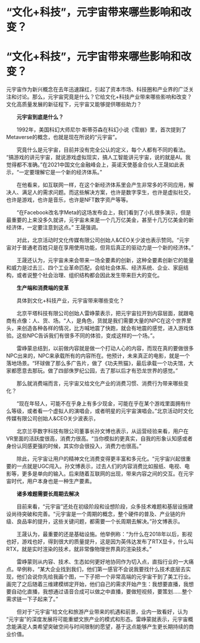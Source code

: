 # “文化+科技”，元宇宙带来哪些影响和改变？


# “文化+科技”，元宇宙带来哪些影响和改变？

​        元宇宙作为新兴概念在去年迅速蹿红，引起了资本市场、科技圈和产业界的广泛关注和讨论。那么，元宇宙究竟是什么？它给文化+科技产业带来哪些影响和改变？文化高质量发展的新征程下，元宇宙又能够提供哪些助力？

　　**元宇宙到底是什么？**

　　1992年，美国科幻大师尼尔·斯蒂芬森在科幻小说《雪崩》里，首次提到了Metaverse的概念，也就是现在所说的“元宇宙”。

　　究竟什么是元宇宙，目前并没有完全公认的定义，每个人都有不同的看法。 “搞游戏的讲元宇宙，就说游戏虚拟现实，搞人工智能讲元宇宙，说的就是AI。我觉得都不准确。”在2021中国文化金融峰会上，英诺天使基金合伙人王晟如此表示，“一定要理解它是一个新的经济体系。”

　　在他看来，如互联网一样，在这个新经济体系里会产生非常多的不同应用，解决人、满足人的需求问题。而这些解决方案，也许是数字孪生，也许是虚拟社交，也许是游戏，也许是音乐，也许是NFT数字资产等等。

　　“在Facebook改名字Meta的这场发布会上，我们看到了小扎很多演示，但是最重要的上来没多久就讲，元宇宙未来是一个几万亿美金，甚至十几万亿美金的新经济体，一定要注意到这点。” 王晟强调。

　　对此，北京活动时文化传媒有限公司创始人&CEO关少波也表示赞同。“元宇宙对于普通老百姓只是在享用使用功能，但背后真正的驱动力是一个新的经济体。”

　　王晟还认为，元宇宙未来会带来一场全要素的创新，这种全要素创新它的能量和威力是过去三、四个工业革命匹配，会给社会体系、经济系统、企业、家庭结构，或者说整个社会治理、组织结构都会因此发生带来巨大的变化。

　　**生产端和消费端的变革**

　　具体到文化+科技产业，元宇宙带来哪些变化？

　　北京平塔科技有限公司创始人雷峥蒙表示，把元宇宙拉开到内容层面，就跟电商有点像：人、货、场。“人，是角色，货就是我们需要大量的NPC在这个世界里头，来创造各种各样的情况，比方喊地震了快跑，就会有地震的感觉，进入游戏体验。这些NPC告诉我们有很多不同的体验，变成这样的一个场。”。

　　雷峥蒙总结到，以前做内容就是做一个打动人心的内容，而现在真的要做很多NPC出来的，NPC来承载所有的内容所在。他预计，未来真正的电影，就是一个落地场景。“环球做了那么多广告片，做了《功夫熊猫》，最后承载一个功夫馆，大家都愿意去那玩。做了四部侏罗纪公园，去了那以后才有恐龙世界的感觉。”

　　那么就消费端而言，元宇宙又给文化产业的消费习惯、消费行为带来哪些变化？

　　“现在年轻人，可能不在乎身上有多少现金，可能在乎在某个游戏里面拥有什么等级，或者看一个虚拟人的演唱会，或者明星的元宇宙演唱会。”北京活动时文化传媒有限公司创始人&CEO关少波表示，

　　北京兰亭数字科技有限公司董事长孙文博也表示，从运营经验来看，用户在VR里面的活跃度很高，消费力很高。“当你模拟的更真实，自我的形象认知感或者身份认同感更强的时候，其实你会很投入，消费力也很高。”

　　除此，元宇宙让用户的精神文化消费变得更丰富和多元化。“元宇宙兴起很重要的一点就是UGC闯入。孙文博表示，过去人们的内容消费比如报纸、电视、电影等，更多是单向的输入。后来随着互联网的出现，带来内容之间的交互。在元宇宙时代，用户本身也是一种生产要素。

　　**诸多难题需要长周期去解决**

　　目前来看，“元宇宙”还处在初级阶段和设想阶段，众多技术难题和基层设施建设尚待突破和完善。“元宇宙是一个周期的概念，整个硬件的普及、产业链的升级、良品率的提升，这些关键问题，都需要一个长周期去解决。”孙文博表示。

　　王晟认为，最重要的还是基础设施。他举例称：“为什么在2018年以后，影视也好，游戏也好，得到很大的质量提升，这是因为英伟达发布了RTX显卡，什么叫RTX，就是实时渲染的技术，就非常像物理世界真的渲染技术。”

　　雷峥蒙则从内容、技术、生态如何更好地协同作为切入点，直指行业的一大痛点。举例称，“某大企业找到我们，他们第一感官不会说我要找什么技术底层去实现，他们会说你先给我画个图，一下子把一个非常高端的元宇宙干到了美工行业。画完了之后随着三维建模绑定开始，他们自己的需求开始产生：我想要直播，我想要自动化直播，我想通过语音合成可以做之中直播，要做短视频，要策划……整个需求链一下子起来了。”

　　但对于“元宇宙”给文化和旅游产业带来的机遇和前景，业内一致看好，认为 “元宇宙”的深度发展将可能重塑文旅产业的模式和形态。雷峥蒙就表示，元宇宙概念能满足人类希望突破空间与时间限制的愿望，基于这点能够产生更长期持续的商业价值。
